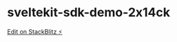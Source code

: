 # sveltekit-sdk-demo-2x14ck

[Edit on StackBlitz ⚡️](https://stackblitz.com/edit/sveltekit-sdk-demo-2x14ck)